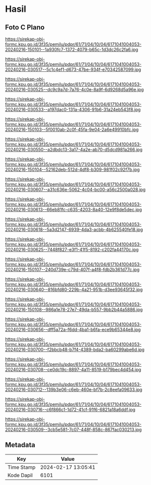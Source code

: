 # Hasil

## Foto C Plano

https://sirekap-obj-formc.kpu.go.id/3f35/pemilu/pdpr/61/71/04/10/04/6171041004053-20240216-150101--1a930fc7-1372-4079-b65c-1d3dc26c2fa6.jpg

https://sirekap-obj-formc.kpu.go.id/3f35/pemilu/pdpr/61/71/04/10/04/6171041004053-20240216-030517--5c1c4ef1-d673-47be-934f-e70342587099.jpg

https://sirekap-obj-formc.kpu.go.id/3f35/pemilu/pdpr/61/71/04/10/04/6171041004053-20240216-030525--dc9c9a7d-7a76-4c0e-8a9f-6d9268d5a96e.jpg

https://sirekap-obj-formc.kpu.go.id/3f35/pemilu/pdpr/61/71/04/10/04/6171041004053-20240216-030533--a197dac0-131a-4306-91b6-31a24eb543f8.jpg

https://sirekap-obj-formc.kpu.go.id/3f35/pemilu/pdpr/61/71/04/10/04/6171041004053-20240216-150103--5f0010ab-2c0f-45fa-9e04-2a6e49910bfc.jpg

https://sirekap-obj-formc.kpu.go.id/3f35/pemilu/pdpr/61/71/04/10/04/6171041004053-20240216-030550--a2dbdc13-3a17-4a2e-ab70-d5dcd981a266.jpg

https://sirekap-obj-formc.kpu.go.id/3f35/pemilu/pdpr/61/71/04/10/04/6171041004053-20240216-150104--52162deb-512d-4df8-b309-981f02c92f7b.jpg

https://sirekap-obj-formc.kpu.go.id/3f35/pemilu/pdpr/61/71/04/10/04/6171041004053-20240216-030607--a31c636e-5062-4c04-bc00-a56c2500a028.jpg

https://sirekap-obj-formc.kpu.go.id/3f35/pemilu/pdpr/61/71/04/10/04/6171041004053-20240216-030613--66eb81fc-c635-4203-8a40-12e9f8de5dec.jpg

https://sirekap-obj-formc.kpu.go.id/3f35/pemilu/pdpr/61/71/04/10/04/6171041004053-20240216-030618--5a3d2147-6939-4da3-acbb-4b625540fe18.jpg

https://sirekap-obj-formc.kpu.go.id/3f35/pemilu/pdpr/61/71/04/10/04/6171041004053-20240216-030625--7448f827-e3f1-41f5-8192-c202fa44170c.jpg

https://sirekap-obj-formc.kpu.go.id/3f35/pemilu/pdpr/61/71/04/10/04/6171041004053-20240216-150107--240d739e-c79d-407f-a4f8-fdb2b361d77c.jpg

https://sirekap-obj-formc.kpu.go.id/3f35/pemilu/pdpr/61/71/04/10/04/6171041004053-20240216-030640--816bfd80-229b-4a21-951b-d3ee93645f32.jpg

https://sirekap-obj-formc.kpu.go.id/3f35/pemilu/pdpr/61/71/04/10/04/6171041004053-20240216-150108--986a1e78-27e7-49da-b557-9bb2b44a5886.jpg

https://sirekap-obj-formc.kpu.go.id/3f35/pemilu/pdpr/61/71/04/10/04/6171041004053-20240216-030656--dff5a72a-f6dd-4ba1-b6fa-ece9b65344e8.jpg

https://sirekap-obj-formc.kpu.go.id/3f35/pemilu/pdpr/61/71/04/10/04/6171041004053-20240216-030700--f2bbcb48-b7f4-4389-bda2-ba60299abe6d.jpg

https://sirekap-obj-formc.kpu.go.id/3f35/pemilu/pdpr/61/71/04/10/04/6171041004053-20240216-030708--ce0dc19c-8897-4a11-8519-b179bec4d454.jpg

https://sirekap-obj-formc.kpu.go.id/3f35/pemilu/pdpr/61/71/04/10/04/6171041004053-20240216-030712--139b3e06-c6eb-460e-bf7b-2c8eefa09633.jpg

https://sirekap-obj-formc.kpu.go.id/3f35/pemilu/pdpr/61/71/04/10/04/6171041004053-20240216-030716--c6f866c1-1d72-41cf-91f6-6821a18a6ddf.jpg

https://sirekap-obj-formc.kpu.go.id/3f35/pemilu/pdpr/61/71/04/10/04/6171041004053-20240216-030509--3cb5e581-7c07-448f-858c-867fac030213.jpg


## Metadata

| Key        | Value               |
| ---------- | ------------------- |
| Time Stamp | 2024-02-17 13:05:41 |
| Kode Dapil | 6101                |



